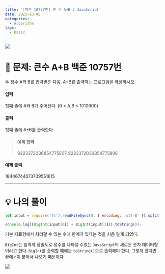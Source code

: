 ```yaml
---
title: '[백준 10757번] 큰 수 A+B / JavaScript'
date: 2023-10-05
categories:
  - Algorithm
tags:
  - basic
---
```


![](https://velog.velcdn.com/images/gusdh2/post/7e3117af-14b0-45b0-ba4e-037601c9a055/image.png)

# 📝 문제: 큰수 A+B 백준 10757번

두 정수 A와 B를 입력받은 다음, A+B를 출력하는 프로그램을 작성하시오.

#### 입력

첫째 줄에 A와 B가 주어진다. (0 < A,B < 1010000)

#### 출력

첫째 줄에 A+B를 출력한다.

> #### 예제 입력
>
> 9223372036854775807 9223372036854775808

#### 예제 출력

18446744073709551615

---

# 💡 나의 풀이

```js
let input = require('fs').readFileSync(0, { encoding: 'utf-8' }).split('\n')[0].split(' ');

console.log((BigInt(input[0]) + BigInt(input[1])).toString());
```

기본 자료형에서 처리할 수 있는 수에 한계가 있다는 것을 처음 알게 되었다.

`BigInt`는 임의의 정밀도로 정수를 나타낼 수있는 `JavaScript`의 새로운 숫자 데이터형이라고 한다. `BigInt`를 출력할 때에는 `toString()`으로 출력해야 한다. 그렇지 않다면 끝에 `n`이 붙어서 나오기 때문이다.

![](https://velog.velcdn.com/images/gusdh2/post/9f8ab0bf-80e4-41b4-bbb4-5af3af0aaa4e/image.png)
